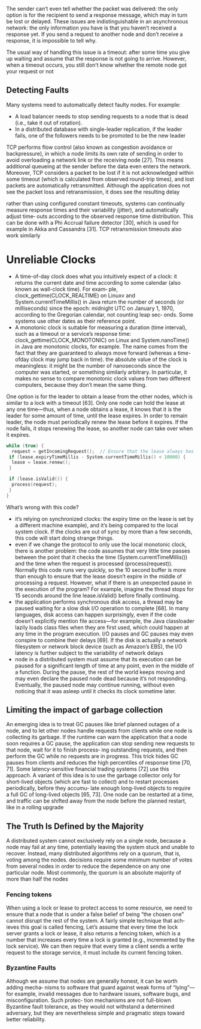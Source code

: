 The sender can’t even tell whether the packet was delivered: the only option is for the  recipient to send a response message, which may in turn be lost or delayed. These  issues are indistinguishable in an asynchronous network: the only information you  have is that you haven’t received a response yet. If you send a request to another node  and don’t receive a response, it is impossible to tell why. 

The usual way of handling this issue is a timeout: after some time you give up waiting  and assume that the response is not going to arrive. However, when a timeout occurs,  you still don’t know whether the remote node got your request or not

## Detecting Faults 

Many systems need to automatically detect faulty nodes. For example:  
- A load balancer needs to stop sending requests to a node that is dead (i.e., take it  out of rotation).  
- In a distributed database with single-leader replication, if the leader fails, one of  the followers needs to be promoted to be the new leader

TCP performs flow control (also known as congestion avoidance or backpressure),  in which a node limits its own rate of sending in order to avoid overloading a network link or the receiving node [27]. This means additional queueing at the  sender before the data even enters the network. 
Moreover, TCP considers a packet to be lost if it is not acknowledged within some  timeout (which is calculated from observed round-trip times), and lost packets are  automatically retransmitted. Although the application does not see the packet loss  and retransmission, it does see the resulting delay

rather than using configured constant timeouts, systems can continually  measure response times and their variability (jitter), and automatically adjust time‐  outs according to the observed response time distribution. This can be done with a  Phi Accrual failure detector [30], which is used for example in Akka and Cassandra  [31]. TCP retransmission timeouts also work similarly

# Unreliable Clocks 

- A time-of-day clock does what you intuitively expect of a clock: it returns the current  date and time according to some calendar (also known as wall-clock time). For exam‐  ple, clock_gettime(CLOCK_REALTIME) on Linuxv and System.currentTimeMillis()  in Java return the number of seconds (or milliseconds) since the epoch: midnight  UTC on January 1, 1970, according to the Gregorian calendar, not counting leap sec‐  onds. Some systems use other dates as their reference point. 
- A monotonic clock is suitable for measuring a duration (time interval), such as a  timeout or a service’s response time: clock_gettime(CLOCK_MONOTONIC) on Linux  and System.nanoTime() in Java are monotonic clocks, for example. The name comes  from the fact that they are guaranteed to always move forward (whereas a time-ofday clock may jump back in time). the absolute  value of the clock is meaningless: it might be the number of nanoseconds since the  computer was started, or something similarly arbitrary. In particular, it makes no  sense to compare monotonic clock values from two different computers, because they  don’t mean the same thing.

One option is for the leader to obtain a lease from the other nodes, which is similar to  a lock with a timeout [63]. Only one node can hold the lease at any one time—thus,  when a node obtains a lease, it knows that it is the leader for some amount of time,  until the lease expires. In order to remain leader, the node must periodically renew the lease before it expires. If the node fails, it stops renewing the lease, so another  node can take over when it expires. 

``` cpp
while (true) {
  request = getIncomingRequest();  // Ensure that the lease always has at least 10 seconds remaining
 if (lease.expiryTimeMillis - System.currentTimeMillis() < 10000) {
  lease = lease.renew();
 }

 if (lease.isValid()) {
  process(request);
 }
} 
```
What’s wrong with this code?
- it’s relying on synchronized clocks: the expiry  time on the lease is set by a different machine example), and it’s being compared to the local  system clock. If the clocks are out of sync by more than a few seconds, this code will  start doing strange things.
- even if we change the protocol to only use the local monotonic clock, there  is another problem: the code assumes that very little time passes between the point  that it checks the time (System.currentTimeMillis()) and the time when the  request is processed (process(request)). Normally this code runs very quickly, so  the 10 second buffer is more than enough to ensure that the lease doesn’t expire in  the middle of processing a request.  However, what if there is an unexpected pause in the execution of the program? For  example, imagine the thread stops for 15 seconds around the line lease.isValid()  before finally continuing.
- the application performs synchronous disk access, a thread may be paused  waiting for a slow disk I/O operation to complete [68]. In many languages, disk  access can happen surprisingly, even if the code doesn’t explicitly mention file  access—for example, the Java classloader lazily loads class files when they are first  used, which could happen at any time in the program execution. I/O pauses and  GC pauses may even conspire to combine their delays [69]. If the disk is actually  a network filesystem or network block device (such as Amazon’s EBS), the I/O  latency is further subject to the variability of network delays
- node in a distributed system must assume that its execution can be paused for a  significant length of time at any point, even in the middle of a function. During the  pause, the rest of the world keeps moving and may even declare the paused node  dead because it’s not responding. Eventually, the paused node may continue running,  without even noticing that it was asleep until it checks its clock sometime later. 

## Limiting the impact of garbage collection 
An emerging idea is to treat GC pauses like brief planned outages of a node, and to  let other nodes handle requests from clients while one node is collecting its garbage.  If the runtime can warn the application that a node soon requires a GC pause, the  application can stop sending new requests to that node, wait for it to finish process‐  ing outstanding requests, and then perform the GC while no requests are in progress.  This trick hides GC pauses from clients and reduces the high percentiles of response  time [70, 71]. Some latency-sensitive financial trading systems [72] use this approach. 
A variant of this idea is to use the garbage collector only for short-lived objects  (which are fast to collect) and to restart processes periodically, before they accumu‐  late enough long-lived objects to require a full GC of long-lived objects [65, 73]. One  node can be restarted at a time, and traffic can be shifted away from the node before  the planned restart, like in a rolling upgrade

## The Truth Is Defined by the Majority 
A distributed system cannot exclusively rely on a single node, because a  node may fail at any time, potentially leaving the system stuck and unable to recover.  Instead, many distributed algorithms rely on a quorum, that is, voting among the  nodes. decisions require some  minimum number of votes from several nodes in order to reduce the dependence on  any one particular node. Most commonly, the quorum is an absolute majority of more than half the nodes 

### Fencing tokens 
When using a lock or lease to protect access to some resource, we need to ensure that a node that is under a false belief of being “the  chosen one” cannot disrupt the rest of the system. A fairly simple technique that ach‐  ieves this goal is called fencing,
Let’s assume that every time the lock server grants a lock or lease, it also returns a  fencing token, which is a number that increases every time a lock is granted (e.g.,  incremented by the lock service). We can then require that every time a client sends a  write request to the storage service, it must include its current fencing token. 
### Byzantine Faults 
Although we assume that nodes are generally honest, it can be worth adding mecha‐  nisms to software that guard against weak forms of “lying”—for example, invalid  messages due to hardware issues, software bugs, and misconfiguration. Such protec‐  tion mechanisms are not full-blown Byzantine fault tolerance, as they would not  withstand a determined adversary, but they are nevertheless simple and pragmatic  steps toward better reliability.

 


